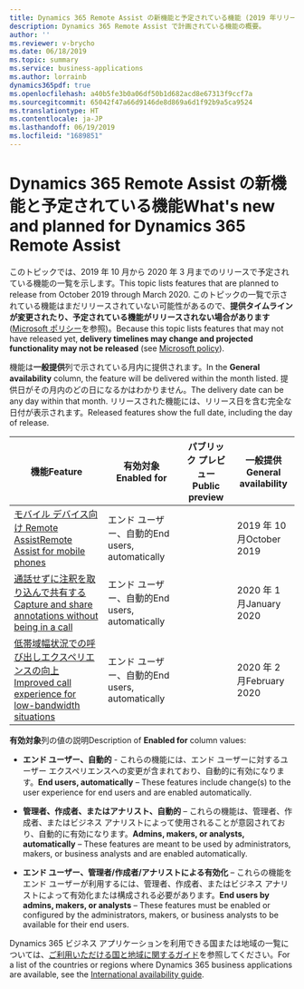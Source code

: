 ```yaml
---
title: Dynamics 365 Remote Assist の新機能と予定されている機能 (2019 年リリース ウェーブ 2)
description: Dynamics 365 Remote Assist で計画されている機能の概要。
author: ''
ms.reviewer: v-brycho
ms.date: 06/18/2019
ms.topic: summary
ms.service: business-applications
ms.author: lorrainb
dynamics365pdf: true
ms.openlocfilehash: a40b5fe3b0a06df50b1d682acd8e67313f9ccf7a
ms.sourcegitcommit: 65042f47a66d9146de8d869a6d1f92b9a5ca9524
ms.translationtype: HT
ms.contentlocale: ja-JP
ms.lasthandoff: 06/19/2019
ms.locfileid: "1689851"
---
```

# <a name="whats-new-and-planned-for-dynamics-365-remote-assist"></a><span data-ttu-id="bd4e0-103">Dynamics 365 Remote Assist の新機能と予定されている機能</span><span class="sxs-lookup"><span data-stu-id="bd4e0-103">What's new and planned for Dynamics 365 Remote Assist</span></span>

<span data-ttu-id="bd4e0-104">このトピックでは、2019 年 10 月から 2020 年 3 月までのリリースで予定されている機能の一覧を示します。</span><span class="sxs-lookup"><span data-stu-id="bd4e0-104">This topic lists features that are planned to release from October 2019 through March 2020.</span></span> <span data-ttu-id="bd4e0-105">このトピックの一覧で示されている機能はまだリリースされていない可能性があるので、**提供タイムラインが変更されたり、予定されている機能がリリースされない場合があります** ([Microsoft ポリシー](https://go.microsoft.com/fwlink/p/?linkid=2007332)を参照)。</span><span class="sxs-lookup"><span data-stu-id="bd4e0-105">Because this topic lists features that may not have released yet, **delivery timelines may change and projected functionality may not be released** (see [Microsoft policy](https://go.microsoft.com/fwlink/p/?linkid=2007332)).</span></span>

<span data-ttu-id="bd4e0-106">機能は**一般提供**列で示されている月内に提供されます。</span><span class="sxs-lookup"><span data-stu-id="bd4e0-106">In the **General availability** column, the feature will be delivered within the month listed.</span></span> <span data-ttu-id="bd4e0-107">提供日がその月内のどの日になるかはわかりません。</span><span class="sxs-lookup"><span data-stu-id="bd4e0-107">The delivery date can be any day within that month.</span></span> <span data-ttu-id="bd4e0-108">リリースされた機能には、リリース日を含む完全な日付が表示されます。</span><span class="sxs-lookup"><span data-stu-id="bd4e0-108">Released features show the full date, including the day of release.</span></span> 

| <span data-ttu-id="bd4e0-109">機能</span><span class="sxs-lookup"><span data-stu-id="bd4e0-109">Feature</span></span>    | <span data-ttu-id="bd4e0-110">有効対象</span><span class="sxs-lookup"><span data-stu-id="bd4e0-110">Enabled for</span></span>    |  <span data-ttu-id="bd4e0-111">パブリック プレビュー</span><span class="sxs-lookup"><span data-stu-id="bd4e0-111">Public preview</span></span> | <span data-ttu-id="bd4e0-112">一般提供</span><span class="sxs-lookup"><span data-stu-id="bd4e0-112">General availability</span></span> | 
| ---------- |---------------- | --------------- |-------------- |
| [<span data-ttu-id="bd4e0-113">モバイル デバイス向け Remote Assist</span><span class="sxs-lookup"><span data-stu-id="bd4e0-113">Remote Assist for mobile phones</span></span>](remote-assist-mobile-phones.md) | <span data-ttu-id="bd4e0-114">エンド ユーザー、自動的</span><span class="sxs-lookup"><span data-stu-id="bd4e0-114">End users, automatically</span></span>|| <span data-ttu-id="bd4e0-115">2019 年 10 月</span><span class="sxs-lookup"><span data-stu-id="bd4e0-115">October 2019</span></span>|  
| [<span data-ttu-id="bd4e0-116">通話せずに注釈を取り込んで共有する</span><span class="sxs-lookup"><span data-stu-id="bd4e0-116">Capture and share annotations without being in a call</span></span>](capture-share-annotations-without-being-call.md) | <span data-ttu-id="bd4e0-117">エンド ユーザー、自動的</span><span class="sxs-lookup"><span data-stu-id="bd4e0-117">End users, automatically</span></span>|| <span data-ttu-id="bd4e0-118">2020 年 1 月</span><span class="sxs-lookup"><span data-stu-id="bd4e0-118">January 2020</span></span>|  
| [<span data-ttu-id="bd4e0-119">低帯域幅状況での呼び出しエクスペリエンスの向上</span><span class="sxs-lookup"><span data-stu-id="bd4e0-119">Improved call experience for low-bandwidth situations</span></span>](improved-call-experience-low-bandwidth-situations.md) | <span data-ttu-id="bd4e0-120">エンド ユーザー、自動的</span><span class="sxs-lookup"><span data-stu-id="bd4e0-120">End users, automatically</span></span>|| <span data-ttu-id="bd4e0-121">2020 年 2 月</span><span class="sxs-lookup"><span data-stu-id="bd4e0-121">February 2020</span></span>|  

<span data-ttu-id="bd4e0-122">**有効対象**列の値の説明</span><span class="sxs-lookup"><span data-stu-id="bd4e0-122">Description of **Enabled for** column values:</span></span>

- <span data-ttu-id="bd4e0-123">**エンド ユーザー、自動的** - これらの機能には、エンド ユーザーに対するユーザー エクスペリエンスへの変更が含まれており、自動的に有効になります。</span><span class="sxs-lookup"><span data-stu-id="bd4e0-123">**End users, automatically** – These features include change(s) to the user experience for end users and are enabled automatically.</span></span>

- <span data-ttu-id="bd4e0-124">**管理者、作成者、またはアナリスト、自動的** – これらの機能は、管理者、作成者、またはビジネス アナリストによって使用されることが意図されており、自動的に有効になります。</span><span class="sxs-lookup"><span data-stu-id="bd4e0-124">**Admins, makers, or analysts, automatically**  – These features are meant to be used by administrators, makers, or business analysts and are enabled automatically.</span></span>

- <span data-ttu-id="bd4e0-125">**エンド ユーザー、管理者/作成者/アナリストによる有効化** – これらの機能をエンド ユーザーが利用するには、管理者、作成者、またはビジネス アナリストによって有効化または構成される必要があります。</span><span class="sxs-lookup"><span data-stu-id="bd4e0-125">**End users by admins, makers, or analysts** – These features must be enabled or configured by the administrators, makers, or business analysts to be available for their end users.</span></span>

<span data-ttu-id="bd4e0-126">Dynamics 365 ビジネス アプリケーションを利用できる国または地域の一覧については、[ご利用いただける国と地域に関するガイド](https://aka.ms/dynamics_365_international_availability_deck)を参照してください。</span><span class="sxs-lookup"><span data-stu-id="bd4e0-126">For a list of the countries or regions where Dynamics 365 business applications are available, see the [International availability guide](https://aka.ms/dynamics_365_international_availability_deck).</span></span>
